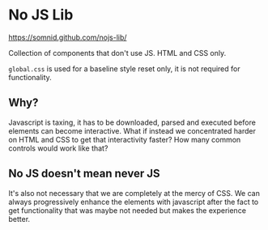 # No JS Lib

https://somnid.github.com/nojs-lib/

Collection of components that don't use JS.  HTML and CSS only.  

`global.css` is used for a baseline style reset only, it is not required for functionality.

## Why?

Javascript is taxing, it has to be downloaded, parsed and executed before elements can become interactive.  What if instead we concentrated harder on HTML and CSS to get that interactivity faster?  How many common controls would work like that?

## No JS doesn't mean never JS

It's also not necessary that we are completely at the mercy of CSS.  We can always progressively enhance the elements with javascript after the fact to get functionality that was maybe not needed but makes the experience better.